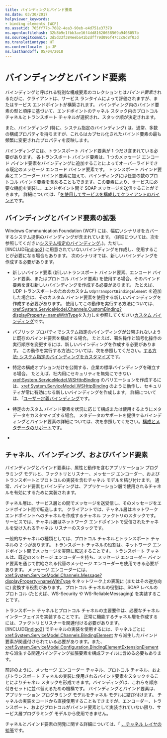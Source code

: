 ```yaml
---
title: バインディングとバインド要素
ms.date: 03/30/2017
helpviewer_keywords:
- binding elements [WCF]
ms.assetid: 765ff77b-7682-4ea3-90eb-e4d751e37379
ms.openlocfilehash: 32b8b9e1fbb3ae16f4dd81620658569a9408057b
ms.sourcegitcommit: 3d5d33f384eeba41b2dff79d096f47ccc8d8f03d
ms.translationtype: HT
ms.contentlocale: ja-JP
ms.lasthandoff: 05/04/2018
---
```

# <a name="bindings-and-binding-elements"></a>バインディングとバインド要素
バインディングと呼ばれる特別な構成要素のコレクションとは*バインド要素*されるたびに、クライアントは、サービス ランタイムによって評価されますが、またはサービス エンドポイントが構築されます。 バインディング内のバインド要素の型と順序に基づいて、エンドポイントのチャネル スタック内のプロトコル チャネルとトランスポート チャネルが選択され、スタック順が決定されます。  
  
 また、バインディング (特に、システム指定のバインディング) は、通常、多数の構成プロパティを持ちますが、これらはカプセル化されたバインド要素の最も頻繁に変更されたプロパティを反映します。  
  
 バインディングには、トランスポート バインド要素が 1 つだけ含まれている必要があります。 各トランスポート バインド要素は、1 つのメッセージ エンコード バインド要素をバインディングに追加することによってオーバーライドできる既定のメッセージ エンコード バインド要素です。 トランスポート バインド要素とエンコーダー バインド要素に加えて、バインディングには任意の数のプロトコル バインド要素を含めることもできます。この要素により、サービスに必要な機能を実装し、エンドポイント間で SOAP メッセージを送信することができます。 詳細については、「[を使用してサービスを構成してクライアントのバインド](../../../../docs/framework/wcf/using-bindings-to-configure-services-and-clients.md)です。  
  
## <a name="extending-bindings-and-binding-elements"></a>バインディングとバインド要素の拡張  
 Windows Communication Foundation (WCF) には、幅広いシナリオをカバーするシステム提供のバインディングが含まれています。 (詳細については、次を参照してください[システム指定のバインディング](../../../../docs/framework/wcf/system-provided-bindings.md)。)。ただし、[!INCLUDE[indigo2](../../../../includes/indigo2-md.md)] に用意されていないバインディングを作成し、使用することが必要になる場合もあります。 次のシナリオでは、新しいバインディングを作成する必要があります。  
  
-   新しいバインド要素 (新しいトランスポート バインド要素、エンコード バインド要素、またはプロトコル バインド要素) を使用する場合。そのバインド要素を含む新しいバインディングを作成する必要があります。 たとえば、UDP トランスポートのためのカスタム `UdpTransportBindingElement` を追加した場合は、そのカスタム バインド要素を使用する新しいバインディングを作成する必要があります。 使用してこの動作を実行する方法については、<xref:System.ServiceModel.Channels.CustomBinding?displayProperty=nameWithType>を入力しを参照してください[カスタム バインディング](../../../../docs/framework/wcf/extending/custom-bindings.md)です。  
  
-   パブリック プロパティでシステム指定のバインディングが公開されないように既存のバインド要素を構成する場合。 たとえば、署名操作と暗号化操作の実行順序を変更するには、新しいバインディングを作成する必要があります。 この動作を実行する方法については、次を参照してください。[する方法: システム指定のバインディングをカスタマイズ](../../../../docs/framework/wcf/extending/how-to-customize-a-system-provided-binding.md)です。  
  
-   特定の構成オプションだけを公開する、企業の標準バインディングを確立する場合。 たとえば、社内用にセキュリティを無効にできない <xref:System.ServiceModel.WSHttpBinding> のバリエーションを作成するには、<xref:System.ServiceModel.WSHttpBinding> のように動作し、セキュリティが常に有効になる新しいバインディングを作成します。 詳細については、「[ユーザー定義バインディング](../../../../docs/framework/wcf/extending/creating-user-defined-bindings.md)です。  
  
-   特定のカスタム バインド要素を状況に応じて構成または使用するようにメタデータをカスタマイズする場合。 メタデータのサポートを提供するバインディングとバインド要素の詳細については、次を参照してください。[構成とメタデータのサポート](../../../../docs/framework/wcf/extending/configuration-and-metadata-support.md)です。  
  
-  
  
## <a name="channels-bindings-and-binding-elements"></a>チャネル、バインディング、およびバインド要素  
 バインディングとバインド要素は、属性と動作を含むアプリケーション プログラミング モデルと、ファクトリとリスナー、メッセージ エンコーダー、およびトランスポートとプロトコルの実装を含むチャネル モデルを結び付けます。 通常、バインド要素とバインディングは、アプリケーション層で使用されるチャネルを有効にするために実装されます。  
  
 チャネル層は、サービス層との間でメッセージを送受信し、そのメッセージをエンドポイント間で転送します。 クライアントでは、チャネル層はネットワーク エンドポイントへのチャネルを作成するチャネル ファクトリのスタックです。 サービスでは、チャネル層はネットワーク エンドポイントで受信されたチャネルを受け入れるチャネル リスナーのスタックです。  
  
 一般的なチャネルの種類としては、プロトコル チャネルとトランスポート チャネルの 2 つがあります。 トランスポート チャネルの役割は、ネットワーク エンドポイント間でメッセージを実際に転送することです。 トランスポート チャネルは、既定のメッセージ エンコーダーを持ち、メッセージ エンコーダー バインド要素を通じて供給される代替のメッセージ エンコーダーを使用できる必要があります。 メッセージ エンコーダーには、<xref:System.ServiceModel.Channels.Message?displayProperty=nameWithType> をネットワーク上の表現に (またはその逆方向に) 変換する役割があります。 プロトコル チャネルの役割は、SOAP レベルのプロトコル (たとえば、WS-Security や WS-ReliableMessaging) を実装することです。  
  
 トランスポート チャネルとプロトコル チャネルの主要要件は、必要なチャネル インターフェイスを実装することです。 正常に機能するチャネル層を作成するには、ファクトリとリスナーを関連付ける必要があります。 [!INCLUDE[indigo2](../../../../includes/indigo2-md.md)] でチャネルの実装を使用するには、チャネルごとに <xref:System.ServiceModel.Channels.BindingElement> から派生したバインド要素が関連付けられている必要があります。また、<xref:System.ServiceModel.Configuration.BindingElementExtensionElement> から派生する関連バインディング拡張要素を構成ファイルに含める必要もあります。  
  
 前述のように、メッセージ エンコーダー チャネル、プロトコル チャネル、およびトランスポート チャネルの実装に使用されるバインド要素をスタックすることによりチャネル スタックを形成できます。バインディングは、これらを順序付きセットに並べ替えるための機構です。 バインディングとバインド要素は、アプリケーション プログラミング モデルをチャネル モデルに結び付けます。 チャネルの実装をコードから直接使用することもできますが、エンコーダー、トランスポート、およびプロトコルがバインド要素として実装されていない限り、サービス層プログラミング モデルから使用できません。  
  
 チャネルとバインド要素の開発に関する詳細については、「 [、チャネル レイヤの拡張](../../../../docs/framework/wcf/extending/extending-the-channel-layer.md)です。
